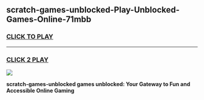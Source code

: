
## scratch-games-unblocked-Play-Unblocked-Games-Online-71mbb
<h3>
<a href="https://premium76.site?title=scratch-games-unblocked&ref=24A">CLICK TO PLAY</a></h3>
<hr>

<h3>
<a href="https://premium76.site?title=scratch-games-unblocked&ref=24A">CLICK 2 PLAY</a>
  
</h3>

<a href="https://premium76.site?title=scratch-games-unblocked&ref=24A"><img src="https://clearcache.store/games.png"></a>


**scratch-games-unblocked games unblocked: Your Gateway to Fun and Accessible Online Gaming**
